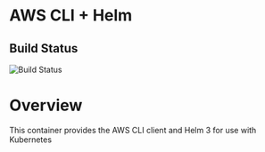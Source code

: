 # AWS CLI + Helm

## Build Status
![Build Status](https://github.com/noxecane/aws-helm/actions/workflows/main.yml/badge.svg)

# Overview
This container provides the AWS CLI client and Helm 3 for use with Kubernetes
